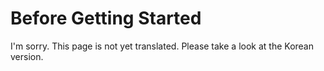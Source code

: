 # Before Getting Started

I'm sorry. This page is not yet translated. Please take a look at the Korean version.
